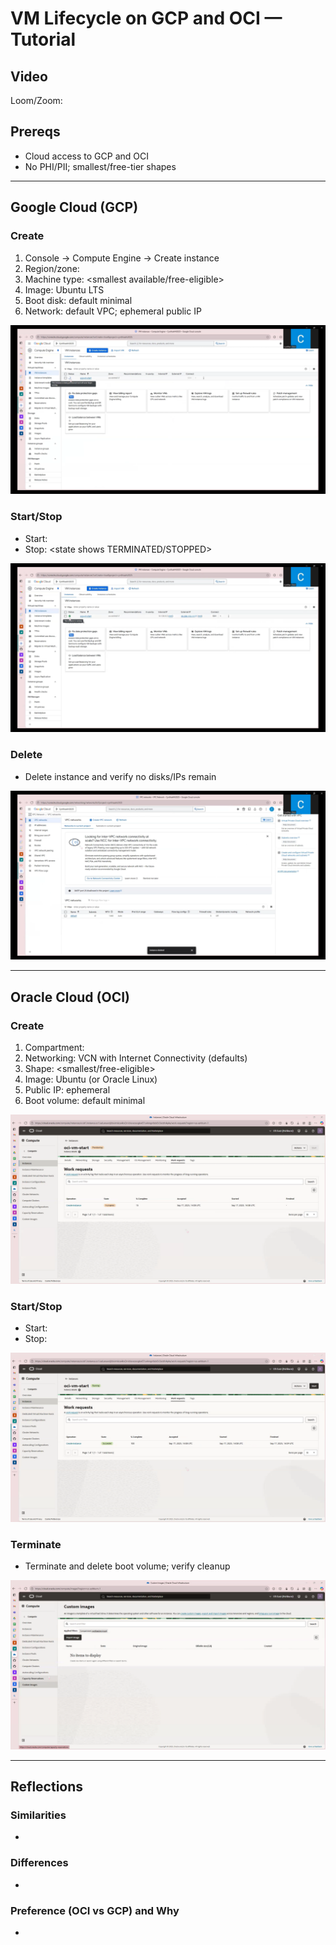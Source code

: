 # VM Lifecycle on GCP and OCI — Tutorial

## Video
Loom/Zoom: <paste link>

## Prereqs
- Cloud access to GCP and OCI
- No PHI/PII; smallest/free-tier shapes

---

## Google Cloud (GCP)
### Create
1. Console → Compute Engine → Create instance
2. Region/zone: <your choice>
3. Machine type: <smallest available/free-eligible>
4. Image: Ubuntu LTS
5. Boot disk: default minimal
6. Network: default VPC; ephemeral public IP

![GCP create](images/gcp_create.png)

### Start/Stop
- Start: <state shows RUNNING>
- Stop: <state shows TERMINATED/STOPPED>

![GCP running](images/gcp_running.png)

### Delete
- Delete instance and verify no disks/IPs remain

![GCP cleaned](images/gcp_clean.png)

---

## Oracle Cloud (OCI)
### Create
1. Compartment: <name>
2. Networking: VCN with Internet Connectivity (defaults)
3. Shape: <smallest/free-eligible>
4. Image: Ubuntu (or Oracle Linux)
5. Public IP: ephemeral
6. Boot volume: default minimal

![OCI create](images/oci_create.png)

### Start/Stop
- Start: <state shows RUNNING>
- Stop: <state shows STOPPED>

![OCI running](images/oci_running.png)

### Terminate
- Terminate and delete boot volume; verify cleanup

![OCI cleaned](images/oci_clean.png)

---

## Reflections
### Similarities
- <brief bullets>

### Differences
- <brief bullets>

### Preference (OCI vs GCP) and Why
- <one short paragraph>
